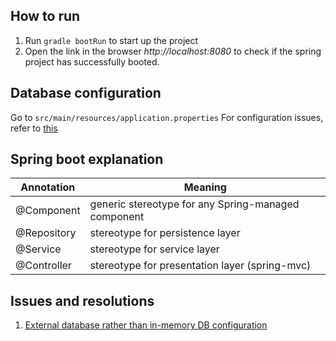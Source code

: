 ## How to run
1. Run `gradle bootRun` to start up the project
2. Open the link in the browser _http://localhost:8080_ to check if the spring project has successfully booted.

## Database configuration
Go to `src/main/resources/application.properties`
For configuration issues, refer to [this](https://stackoverflow.com/questions/43249308/cant-create-a-mysql-database-using-spring-boot)

## Spring boot explanation
| Annotation | Meaning                                             |
|------------|-----------------------------------------------------|
| @Component | generic stereotype for any Spring-managed component |
| @Repository| stereotype for persistence layer                    |
| @Service   | stereotype for service layer                        |
| @Controller| stereotype for presentation layer (spring-mvc)      |


## Issues and resolutions
1. [External database rather than in-memory DB configuration](https://stackoverflow.com/questions/43249308/cant-create-a-mysql-database-using-spring-boot)